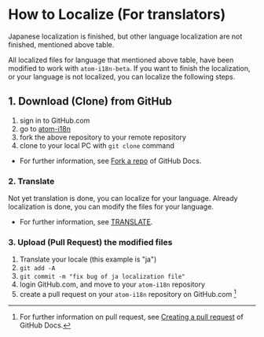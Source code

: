 
# How to Localize (For translators)

Japanese localization is finished, but other language localization are not finished, mentioned above table.

All localized files for language that mentioned above table, have been modified to work with `atom-i18n-beta`.
If you want to finish the localization, or your language is not localized, you can localize the following steps.


## 1. Download (Clone) from GitHub

1. sign in to GitHub.com
2. go to [atom-i18n](https://github.com/liuderchi/atom-i18n)
3. fork the above repository to your remote repository
4. clone to your local PC with `git clone` command

- For further information, see [Fork a repo](https://docs.github.com/en/github/getting-started-with-github/fork-a-repo#keep-your-fork-synced) of GitHub Docs.



### 2. Translate

Not yet translation is done, you can localize for your language.
Already localization is done, you can modify the files for your language.

- For further information, see [TRANSLATE](https://github.com/juggernautjp/atom-i18n-beta/blob/main/doc/TRANSLATE.md).




### 3. Upload (Pull Request) the modified files

1. Translate your locale (this example is "ja")
2. `git add -A`
3. `git commit -m "fix bug of ja localization file"`
4. login GitHub.com, and move to your `atom-i18n` repository
5. create a pull request on your `atom-i18n` repository on GitHub.com [^1]

[^1]: For further information on pull request, see [Creating a pull request](https://docs.github.com/en/github/collaborating-with-pull-requests/proposing-changes-to-your-work-with-pull-requests/creating-a-pull-request) of GitHub Docs.


